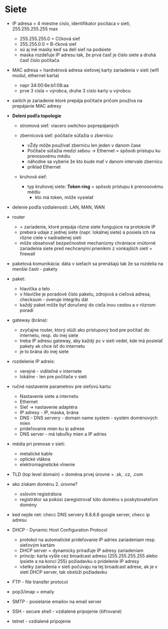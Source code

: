 
# Siete
- IP adresa = 4 miestne cislo, identifikator pocitaca v sieti, 255.255.255.255 max
    - 255.255.255.0 = Cčková sieť
    - 255.255.0.0 = B-čková sieť
    - sú aj iné masky keď sa delí sieť na podsiete
    - maska rozdeľuje IP adresu tak, že prvá časť je číslo siete a druhá časť číslo počítača

- MAC adresa = hardvérová adresa sieťovej karty zariadenia v sieti (wifi modul, ethernet karta)
    - napr 34:00:6e:b1:08:aa
    - prve 3 cisla = výrobca, druhe 3 cislo karty u výrobcu
- switch je zariadenie ktoré prepája počítače pričom používa na prepájanie MAC adresy

- **Deleni podľa topologie**

    - stromová sieť: viacero switchov poprepájaných
    - zbernicová sieť: počítače súťažia o zbernicu
        - vŽdy môže používať zbernicu len jeden v danom čase
        - Počítače súťažia medzi sebou -> Ethernet = spôsob prístupu ku prenosovému médiu
        - náhodne sa vyberie že kto bude mať v danom intervale zbernicu
        - príklad Ethernet
        
    - kruhová sieť: 
        - typ kruhovej siete: **Token ring** = spôsob prístupu k prenosovému médiu
            - kto má token, môže vysielať

- delenie podľa vzdialenosti: LAN, MAN, WAN
- router
    - = zariadenie, ktoré prepája rôzne siete fungujúce na protokole IP
    - prebera udaje z jednej siete (napr. lokálnej siete) a posiela ich na rôzne ciele v nadradenej sieti
    - môže obsahovať bezpečnostné mechanizmy chrániace vnútorné zariadenia siete pred nechcenými prienikmi z vonkajších sietí = firewall
- paketová komunikácia: dáta v sieťach sa prenášajú tak že sa rozdelia na menšie časti - pakety
- paket:
    - hlavička a telo
    - v hlavičke je poradové číslo paketu, zdrojová a cieľová adresa, checksum - overuje integritu dát
    - každý paket môže byť doručený do cieľa inou cestou a v rôznom poradí
- gateway (brána):
    - zvyčajne router, ktorý slúži ako prístupový bod pre počítač do internetu, resp. do inej siete
    - treba IP adresu gateway, aby každý pc v sieti vedel, kde má posielať pakety ak chce ísť do internetu
    - je to brána do inej siete

- rozdelenie IP adreis:
     - verejné - viditeľné v internete
     - lokálne - len pre počítače v sieti
    
- ručné nastavenie parametrov pre sieťovú kartu:
    - Nastavenie siete a internetu
    - Ethernet
    - Sieť -> nastavenie adaptéra
    - IP adresy - IP, maska, brána
    - DNS - DNS servery - domain name system - systém doménových mien
    - prideľovanie mien ku ip adrese
    - DNS server - má tabuľky mien a IP adries

- média pri prenose v sieti:
    - metalické kable
    - optické vlákna
    - elektromagnetické vlnenie

- TLD (top level domain) = doména prvej úrovne = .sk, .cz, .com

- ako získam doménu 2. úrovne?
    - oslovím registrátora
    - registrátor sa pokúsi zaregistrovať túto doménu s poskytovateľom domény

- ked nejde net: checc DNS servery 8.8.8.8 google server, checc ip adresu
- DHCP - Dynamic Host Configuration Protocol
    - protokol na automatické prideľovanie IP adries zariadeniam resp. sieťovým kartám
    - DHCP server = dynamicky priraďuje IP adresy zariadeniam
    - princíp: karta vyšle cez broadcast adresu (255.255.255.255 alebo ipsiete a na konci 255) požiadavku o pridelenie IP adresy 
    - všetky zariadenia v sieti počúvaju na tej broadcast adrese, ak je v sieti DHCP server, tak obslúži požiadavku

- FTP - file transfer protocol
- pop3/imap = emaily
- SMTP - posielanie emailov na email server
- SSH - secure shell - vzdialené pripojenie (šifrované)
- telnet - vzdialené pripojenie



